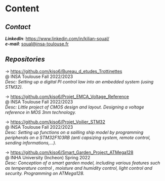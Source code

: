 # Content  

## **_Contact_**  

**_LinkedIn_**: https://www.linkedin.com/in/kilian-soual/  
**_e-mail_**: soual@insa-toulouse.fr  

## **_Repositories_**  

-> https://github.com/kiso6/Bureau_d_etudes_Trottinettes  
  @ INSA Toulouse Fall 2022/2023  
  _Desc: Setting up a digital PI control law into an
  embedded system (using STM32)._
  
-> https://github.com/kiso6/Projet_EMCA_Voltage_Reference  
  @ INSA Toulouse Fall 2022/2023  
  _Desc: Little project of CMOS design and layout. Designing
  a voltage reference in MOS 3nm technology._  
  
-> https://github.com/kiso6/Projet_Voilier_STM32  
  @ INSA Toulouse Fall 2022/2023  
  _Desc: Setting up functions on a sailling ship model by
  programming peripherals on a STM32F103RB (anti capsizing 
  system, remote control, sending informations,...)._  
  
-> https://github.com/kiso6/Smart_Garden_Project_ATMega128  
@ INHA University (Incheon) Spring 2022  
 _Desc: Conception of a smart garden model, including various
features such as temperature control , moisture and humidity
control, light control and security. Programming on ATMega128._ 
